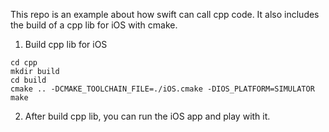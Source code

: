 This repo is an example about how swift can call cpp code. It also includes the build of a cpp lib for iOS with cmake.

1. Build cpp lib for iOS
```shell
cd cpp
mkdir build
cd build
cmake .. -DCMAKE_TOOLCHAIN_FILE=./iOS.cmake -DIOS_PLATFORM=SIMULATOR
make
```

2. After build cpp lib, you can run the iOS app and play with it.